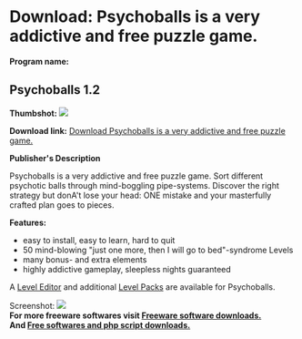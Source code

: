 # Download: Psychoballs is a very addictive and free puzzle game.

**Program name:**

## Psychoballs 1.2

  
**Thumbshot:** ![](http://www.freewarefiles.com/screenshot/psychoballs_md.jpg)   
  
**Download link:** [Download Psychoballs is a very addictive and free puzzle game.](http://freesoftwares.boysofts.com/Psychoballs_program_64239.html)  
  


**Publisher's Description**  
  


Psychoballs is a very addictive and free puzzle game. Sort different psychotic balls through mind-boggling pipe-systems. Discover the right strategy but donA't lose your head: ONE mistake and your masterfully crafted plan goes to pieces. 

**Features:**

  * easy to install, easy to learn, hard to quit 
  * 50 mind-blowing "just one more, then I will go to bed"-syndrome Levels 
  * many bonus- and extra elements 
  * highly addictive gameplay, sleepless nights guaranteed 

A [Level Editor](http://www.intermediaware.com/games/psychoballs/levelEditor) and additional [Level Packs](http://www.intermediaware.com/games/psychoballs/levelpacks) are available for Psychoballs.

  
  
Screenshot: ![](http://www.freewarefiles.com/screenshot/psychoballs.jpg)   
**For more freeware softwares visit [Freeware software downloads.](http://freesoftwares.boysofts.com/)**   
**And [Free softwares and php script downloads.](http://www.boysofts.com/)**
